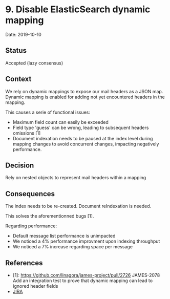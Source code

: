 # 9. Disable ElasticSearch dynamic mapping

Date: 2019-10-10

## Status

Accepted (lazy consensus)

## Context

We rely on dynamic mappings to expose our mail headers as a JSON map. Dynamic mapping is enabled for adding not yet encountered headers in the mapping.

This causes a serie of functional issues:
 - Maximum field count can easily be exceeded
 - Field type 'guess' can be wrong, leading to subsequent headers omissions [1]
 - Document indexation needs to be paused at the index level during mapping changes to avoid concurrent changes, impacting negatively performance.

## Decision

Rely on nested objects to represent mail headers within a mapping

## Consequences

The index needs to be re-created. Document reIndexation is needed.

This solves the aforementionned bugs [1].

Regarding performance:
 - Default message list performance is unimpacted
 - We noticed a 4% performance improvment upon indexing throughput
 - We noticed a 7% increase regarding space per message

## References

 - [1]: https://github.com/linagora/james-project/pull/2726 JAMES-2078 Add an integration test to prove that dynamic mapping can lead to ignored header fields
 - [JIRA](https://issues.apache.org/jira/browse/JAMES-2078)
